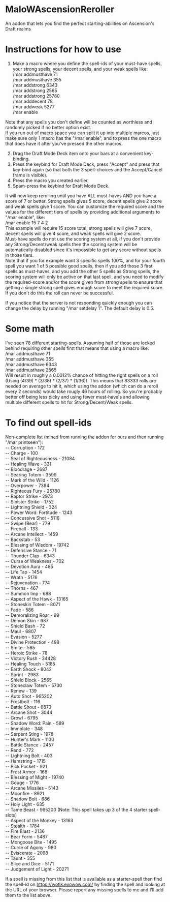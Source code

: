 # MaloWAscensionReroller
An addon that lets you find the perfect starting-abilities on Ascension's Draft realms

# Instructions for how to use
1. Make a macro where you define the spell-ids of your must-have spells, your strong spells, your decent spells, and your weak spells like:  
/mar addmusthave 71  
/mar addmusthave 355  
/mar addstrong 6343  
/mar addstrong 2565  
/mar addstrong 25780  
/mar adddecent 78  
/mar addweak 5277  
/mar enable  

Note that any spells you don't define will be counted as worthless and randomly picked if no better option exist.  
If you run out of macro space you can split it up into multiple marcos, just make sure only 1 macro has the "/mar enable", and to press the one macro that does have it after you've pressed the other macros.

2. Drag the Draft Mode Deck item onto your bars at a convenient key-binding.  
3. Press the keybind for Draft Mode Deck, press "Accept" and press that key-bind again (so that both the 3 spell-choices and the Accept/Cancel frame is visible).  
4. Press the macro you created earlier.  
5. Spam-press the keybind for Draft Mode Deck.  

It will now keep rerolling until you have ALL must-haves AND you have a score of 7 or better. Strong spells gives 5 score, decent spells give 2 score and weak spells give 1 score. You can customize the required score and the values for the different tiers of spells by providing additional arguments to "/mar enable", like:  
/mar enable 15 7 4 2  
This example will require 15 score total, strong spells will give 7 score, decent spells will give 4 score, and weak spells will give 2 score.  
Must-have spells do not use the scoring system at all, if you don't provide any Strong/Decent/weak spells then the scoring system will be automatically disabled since it's impossible to get any score without spells in those tiers.  
Note that if you for example want 3 specific spells 100%, and for your fourth spell you want 1 of 5 possible good spells, then if you add those 3 first spells as must-haves, and you add the other 5 spells as Strong spells, the scoring system will only be active on that last spell, and you need to modify the required-score and/or the score given from strong spells to ensure that getting a single strong spell gives enough score to meet the required score. If you don't do this the roll can never be successful.

If you notice that the server is not responding quickly enough you can change the delay by running "/mar setdelay 1". The default delay is 0.5.

# Some math
I've seen 78 different starting-spells. Assuming half of those are locked behind requiring other spells first that means that using a macro like:  
/mar addmusthave 71  
/mar addmusthave 355  
/mar addmusthave 6343  
/mar addmusthave 2565  
Will result in roughly a 0.0012% chance of hitting the right spells on a roll (Using (4/39) * (3/38) * (2/37) * (1/36)). This means that 83333 rolls are needed on average to hit it, which using the addon (which can do a reroll every 2 seconds) would take rougly 46 hours of rolling. So you're probably better off being less picky and using fewer must-have's and allowing multiple different spells to hit for Strong/Decent/Weak spells.  

# To find out spell-ids
Non-complete list (mined from running the addon for ours and then running "/mar printseen"):  
-- Corruption - 172  
-- Charge - 100  
-- Seal of Righteousness - 21084  
-- Healing Wave - 331  
-- Bloodrage - 2687  
-- Searing Totem - 3599  
-- Mark of the Wild - 1126  
-- Overpower - 7384  
-- Righteous Fury - 25780  
-- Raptor Strike - 2973  
-- Sinister Strike - 1752  
-- Lightning Shield - 324  
-- Power Word: Fortitude - 1243  
-- Concussive Shot - 5116  
-- Swipe (Bear) - 779  
-- Fireball - 133  
-- Arcane Intellect - 1459  
-- Backstab - 53  
-- Blessing of Wisdom - 19742  
-- Defensive Stance - 71  
-- Thunder Clap - 6343  
-- Curse of Weakness - 702  
-- Devotion Aura - 465  
-- Life Tap - 1454  
-- Wrath - 5176  
-- Rejuvenation - 774  
-- Thorns - 467  
-- Summon Imp - 688  
-- Aspect of the Hawk - 13165  
-- Stoneskin Totem - 8071  
-- Fade - 586  
-- Demoralizing Roar - 99  
-- Demon Skin - 687  
-- Shield Bash - 72  
-- Maul - 6807  
-- Evasion - 5277  
-- Divine Protection - 498  
-- Smite - 585  
-- Heroic Strike - 78  
-- Victory Rush - 34428  
-- Healing Touch - 5185  
-- Earth Shock - 8042  
-- Sprint - 2983  
-- Shield Block - 2565  
-- Stoneclaw Totem - 5730  
-- Renew - 139  
-- Auto Shot - 965202  
-- Frostbolt - 116  
-- Battle Shout - 6673  
-- Arcane Shot - 3044  
-- Growl - 6795  
-- Shadow Word: Pain - 589  
-- Immolate - 348  
-- Serpent Sting - 1978  
-- Hunter's Mark - 1130  
-- Battle Stance - 2457  
-- Rend - 772  
-- Lightning Bolt - 403  
-- Hamstring - 1715  
-- Pick Pocket - 921  
-- Frost Armor - 168  
-- Blessing of Might - 19740  
-- Gouge - 1776  
-- Arcane Missiles - 5143  
-- Moonfire - 8921  
-- Shadow Bolt - 686  
-- Holy Light - 635  
-- Tame Beast - 965200 (Note: This spell takes up 3 of the 4 starter spell-slots)  
-- Aspect of the Monkey - 13163  
-- Stealth - 1784  
-- Fire Blast - 2136  
-- Bear Form - 5487  
-- Mongoose Bite - 1495  
-- Curse of Agony - 980  
-- Eviscerate - 2098  
-- Taunt - 355  
-- Slice and Dice - 5171  
-- Judgement of Light - 20271  

If a spell is missing from this list that is available as a starter-spell then find the spell-id on https://wotlk.evowow.com/ by finding the spell and looking at the URL of your browser. Please report any missing spells to me and I'll add them to the list above.
